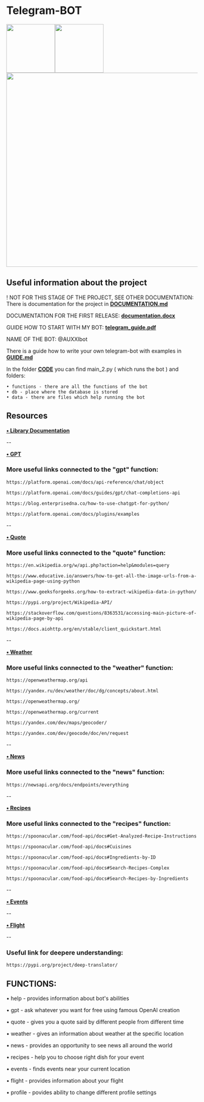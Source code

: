 # Telegram-BOT

<img src="https://raw.githubusercontent.com/python-telegram-bot/logos/master/logo/png/ptb-logo_240.png" width="128"/><img src="https://upload.wikimedia.org/wikipedia/commons/thumb/8/83/Telegram_2019_Logo.svg/242px-Telegram_2019_Logo.svg.png" width="128"/><img src="https://www.python.org/static/img/psf-logo@2x.png" width="512"/>


## Useful information about the project

! NOT FOR THIS STAGE OF THE PROJECT, SEE OTHER DOCUMENTATION:
There is documentation for the project in **[DOCUMENTATION.md](https://github.com/ArtSN7/telegram-bot/blob/main/DOCUMENTATION.md#documentation)**

DOCUMENTATION FOR THE FIRST RELEASE:
**[documentation.docx](https://github.com/ArtSN7/telegram-bot/blob/main/documentation.docx)**


GUIDE HOW TO START WITH MY BOT:
**[telegram_guide.pdf](https://github.com/ArtSN7/telegram-bot/blob/main/telegram_guide.pdf)**

NAME OF THE BOT: @AUXXIbot


There is a guide how to write your own telegram-bot with examples in **[GUIDE.md](https://github.com/ArtSN7/telegram-bot/blob/main/GUIDE.md)**

In the folder **[CODE](https://github.com/ArtSN7/telegram-bot/tree/main/CODE)** you can find main_2.py ( which runs the bot ) and folders:

    • functions - there are all the functions of the bot
    • db - place where the database is stored
    • data - there are files which help running the bot


## Resources 



**[• Library Documentation](https://docs.python-telegram-bot.org/en/v20.6/)**

--

**[• GPT](https://platform.openai.com/docs/guides/gpt)**

### More useful links connected to the "gpt" function:

    https://platform.openai.com/docs/api-reference/chat/object 

    https://platform.openai.com/docs/guides/gpt/chat-completions-api 

    https://blog.enterprisedna.co/how-to-use-chatgpt-for-python/ 

    https://platform.openai.com/docs/plugins/examples 

--

**[• Quote](https://favqs.com/api )**

### More useful links connected to the "quote" function:

    https://en.wikipedia.org/w/api.php?action=help&modules=query 

    https://www.educative.io/answers/how-to-get-all-the-image-urls-from-a-wikipedia-page-using-python 

    https://www.geeksforgeeks.org/how-to-extract-wikipedia-data-in-python/ 

    https://pypi.org/project/Wikipedia-API/ 

    https://stackoverflow.com/questions/8363531/accessing-main-picture-of-wikipedia-page-by-api 

    https://docs.aiohttp.org/en/stable/client_quickstart.html 

--

**[• Weather](https://openweathermap.org/api)**

### More useful links connected to the "weather" function:

    https://openweathermap.org/api

    https://yandex.ru/dev/weather/doc/dg/concepts/about.html
    
    https://openweathermap.org/
    
    https://openweathermap.org/current
    
    https://yandex.com/dev/maps/geocoder/
    
    https://yandex.com/dev/geocode/doc/en/request

--

**[• News](https://newsapi.org)**

### More useful links connected to the "news" function:

    https://newsapi.org/docs/endpoints/everything

--

**[• Recipes](https://spoonacular.com/food-api)**

### More useful links connected to the "recipes" function:

    https://spoonacular.com/food-api/docs#Get-Analyzed-Recipe-Instructions

    https://spoonacular.com/food-api/docs#Cuisines

    https://spoonacular.com/food-api/docs#Ingredients-by-ID

    https://spoonacular.com/food-api/docs#Search-Recipes-Complex

    https://spoonacular.com/food-api/docs#Search-Recipes-by-Ingredients

--

**[• Events](https://serpapi.com/google-events-api)**

--

**[• Flight](https://docs.flightapi.io/flight-tracking-api#response)**


--

### Useful link for deepere understanding:

    https://pypi.org/project/deep-translator/




    

## FUNCTIONS:


• help - provides information about bot's abilities

• gpt - ask whatever you want for free using famous OpenAI creation

• quote - gives you a quote said by different people from different time

• weather - gives an information about weather at the specific location

• news - provides an opportunity to see news all around the world

• recipes - help you to choose right dish for your event

• events - finds events near your current location

• flight - provides information about your flight

• profile - povides ability to change different profile settings
